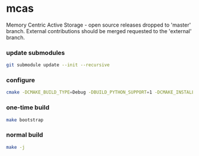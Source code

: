 # mcas
Memory Centric Active Storage - open source releases dropped to 'master' branch.  External contributions should be merged requested to the 'external' branch.


### update submodules
```bash
git submodule update --init --recursive
```

### configure
```bash
cmake -DCMAKE_BUILD_TYPE=Debug -DBUILD_PYTHON_SUPPORT=1 -DCMAKE_INSTALL_PREFIX:PATH=`pwd`/dist ..
```

### one-time build
```bash
make bootstrap
```

### normal build
```bash
make -j
```


